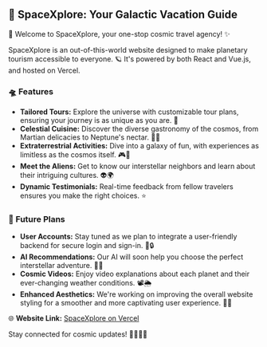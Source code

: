 ## 🚀 SpaceXplore: Your Galactic Vacation Guide

🌌 Welcome to SpaceXplore, your one-stop cosmic travel agency! ✨

SpaceXplore is an out-of-this-world website designed to make planetary tourism accessible to everyone. 🪐
It's powered by both React and Vue.js, and hosted on Vercel.

### 🛸 Features
- **Tailored Tours:** Explore the universe with customizable tour plans, ensuring your journey is as unique as you are. 🌠
- **Celestial Cuisine:** Discover the diverse gastronomy of the cosmos, from Martian delicacies to Neptune's nectar. 🍔🍹
- **Extraterrestrial Activities:** Dive into a galaxy of fun, with experiences as limitless as the cosmos itself. 🎮🌌
- **Meet the Aliens:** Get to know our interstellar neighbors and learn about their intriguing cultures. 👽🌍
- **Dynamic Testimonials:** Real-time feedback from fellow travelers ensures you make the right choices. ⭐

### 🌟 Future Plans
- **User Accounts:** Stay tuned as we plan to integrate a user-friendly backend for secure login and sign-in. 👤🔒
- **AI Recommendations:** Our AI will soon help you choose the perfect interstellar adventure. 🤖🌠
- **Cosmic Videos:** Enjoy video explanations about each planet and their ever-changing weather conditions. 📽️🌦️
- **Enhanced Aesthetics:** We're working on improving the overall website styling for a smoother and more captivating user experience. 💫🎨

🌐 **Website Link:** [SpaceXplore on Vercel](https://spacexplores.vercel.app)


Stay connected for cosmic updates! 👨‍🚀🌟🌠
